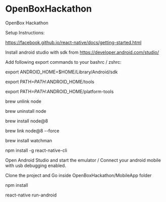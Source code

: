 # OpenBoxHackathon
OpenBox Hackathon

Setup Instructions:

https://facebook.github.io/react-native/docs/getting-started.html

Install android studio with sdk from https://developer.android.com/studio/

Add following export commands to your bashrc / zshrc:

export ANDROID_HOME=$HOME/Library/Android/sdk

export PATH=$PATH:$ANDROID_HOME/tools

export PATH=$PATH:$ANDROID_HOME/platform-tools

brew unlink node

brew uninstall node

brew install node@8

brew link node@8 --force

brew install watchman

npm install -g react-native-cli

Open Android Studio and start the emulator / Connect your android mobile with usb debugging enabled.

Clone the project and Go inside OpenBoxHackathon/MobileApp folder

npm install

react-native run-android
